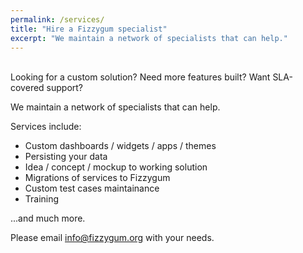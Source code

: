 ```yaml
---
permalink: /services/
title: "Hire a Fizzygum specialist"
excerpt: "We maintain a network of specialists that can help."
---
```


<br />
Looking for a custom solution?  
Need more features built?  
Want SLA-covered support?

We maintain a network of specialists that can help.

Services include:  
 * Custom dashboards / widgets / apps / themes
 * Persisting your data
 * Idea / concept / mockup to working solution
 * Migrations of services to Fizzygum
 * Custom test cases maintainance
 * Training

...and much more.

Please email [info@fizzygum.org](mailto:info@fizzygum.org "email us") with your needs.
